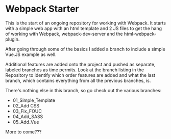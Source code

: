 # Webpack Starter
This is the start of an ongoing repository for working with Webpack. It starts with a simple web app with an html template and 2 JS files to get the hang of working with Webpack, webpack-dev-server and the html-webpack-plugin.

After going through some of the basics I added a branch to include a simple Vue.JS example as well.

Additional features are added onto the project and pushed as separate, labeled branches as time permits. Look at the branch listing in the Repository to identify which order features are added and what the last branch, which contains everything from all the previous branches, is.

There's nothing else in this branch, so go check out the various branches:

- 01_Simple_Template
- 02_Add CSS
- 03_Fix_FOUC
- 04_Add_SASS
- 05_Add_Vue

More to come???